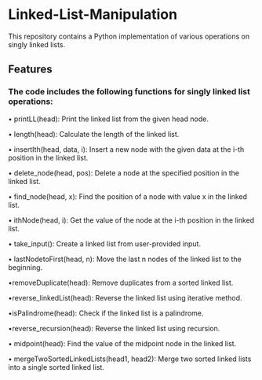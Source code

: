 # Linked-List-Manipulation
This repository contains a Python implementation of various operations on singly linked lists.

## Features
### The code includes the following functions for singly linked list operations:
&#8226; printLL(head): Print the linked list from the given head node.

&#8226; length(head): Calculate the length of the linked list.

&#8226; insertIth(head, data, i): Insert a new node with the given data at the i-th position in the linked list.

&#8226; delete_node(head, pos): Delete a node at the specified position in the linked list.

&#8226; find_node(head, x): Find the position of a node with value x in the linked list.

&#8226; ithNode(head, i): Get the value of the node at the i-th position in the linked list.

&#8226; take_input(): Create a linked list from user-provided input.

&#8226; lastNodetoFirst(head, n): Move the last n nodes of the linked list to the beginning.

&#8226;removeDuplicate(head): Remove duplicates from a sorted linked list.

&#8226;reverse_linkedList(head): Reverse the linked list using iterative method.

&#8226;isPalindrome(head): Check if the linked list is a palindrome.

&#8226;reverse_recursion(head): Reverse the linked list using recursion.

&#8226; midpoint(head): Find the value of the midpoint node in the linked list.

&#8226; mergeTwoSortedLinkedLists(head1, head2): Merge two sorted linked lists into a single sorted linked list.

